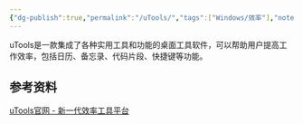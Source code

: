 ```yaml
---
{"dg-publish":true,"permalink":"/uTools/","tags":["Windows/效率"],"noteIcon":""}
---
```



uTools是一款集成了各种实用工具和功能的桌面工具软件，可以帮助用户提高工作效率，包括日历、备忘录、代码片段、快捷键等功能。

## 参考资料
[uTools官网 - 新一代效率工具平台](https://u.tools/)
